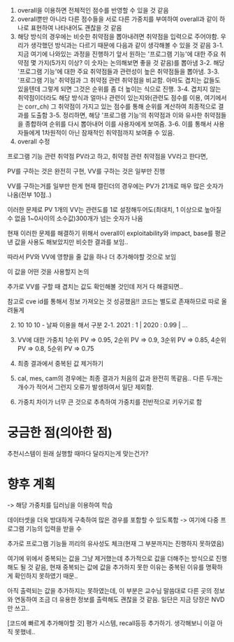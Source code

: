 1. overall을 이용하면 전체적인 점수를 반영할 수 있을 것 같음
2. overall뿐만 아니라 다른 점수들을 서로 다른 가중치를 부여하여 overall과 같이 하나로 표현하여 나타내어도 괜찮을 것 같음
3. 해당 방식의 경우에는 비슷한 취약점을 뽑아내려면 취약점을 입력으로 주어야함. 우리가 생각했던 방식과는 다르기 때문에 다음과 같이 생각해볼 수 있을 것 같음
3-1. 지금 여기에 나와있는 과정을 진행하기 앞서 원하는 '프로그램 기능'에 대한 주요 취약점 몇 가지(5가지 이상? 이 숫자는 논의해보면 좋을 것 같음)를 뽑아냄
3-2. 해당 '프로그램 기능'에 대한 주요 취약점들과 관련성이 높은 취약점들을 뽑아냄.
3-3. '프로그램 기능' 취약점과 그 취약점 관련 취약점을 비교함. 아마도 겹치는 값들도 있을텐데 그렇게 되면 그것은 순위를 좀 더 높이는 식으로 진행.
3-4. 겹치지 않는 취약점이더라도 해당 방식과 얼마나 관련이 있는지와(관련도 점수를 이용, 여기에서는 corr_ch) 그 취약점이 가지고 있는 점수를 통해 순위를 계산하여 최종적으로 결과를 도출함
3-5. 정리하면, 해당 '프로그램 기능'의 취약점과 이와 유사한 취약점들을 종합하여 순위를 다시 뽑아내어 이를 사용자에게 보여줌.
3-6. 이를 통해서 사용자들에게 1차원적이 아닌 잠재적인 취약점까지 보여줄 수 있음.
4. overall 수정


프로그램 기능 관련 취약점 PV라고 하고, 취약점 관련 취약점을 VV라고 한다면,

PV를 구하는 것은 완전히 구현, VV를 구하는 것은 일부만 진행

VV를 구하는거를 일부만 한게 현재 캘린더의 경우에는 PV가 21개로 매우 많은 숫자가 나옴(전부 10점..)

이러한 문제로 PV 1개의 VV는 관련도를 1로 설정해두어도(최대치, 1 이상으로 높아질 수 없음 1~0사이의 소수값)300개가 넘는 숫자가 나옴

현재 이러한 문제를 해결하기 위해서 overall이 exploitability와 impact, base를 평균낸 값을 사용도 해보았지만 비슷한 결과를 보임..

따라서 PV와 VV에 영향을 줄 값을 하나 더 추가해야할 것으로 보임

이 값을 어떤 것을 사용할지 논의

추가로 VV를 구할 때 겹치는 값도 확인해볼 것인데 저거 다 해결되면..

참고로 cve id를 통해서 정보 가져오는 것 성공했음!! 코드는 별도로 존재하므로 따로 올려둘게


2. 10 10 10 - 날짜 이용을 해서 구분
2-1. 2021 : 1 | 2020 : 0.99 | ...

3. VV에 대한 가중치 1순위 PV => 0.95, 2순위 PV => 0.9, 3순위 PV => 0.85, 4순위 PV => 0.8, 5순위 PV => 0.75

4. 최종 결과에서 중복된 값 제거하기

5. cal, mes, cam의 경우에는 최종 결과가 처음의 값과 완전히 똑같음.. 다른 두개는 개수가 적어서 그런지 오류가 발생하여서 일단 제외함.
6. 가중치 차이가 너무 큰 것으로 추측하여 가중치를 전반적으로 키우기로 함

# 궁금한 점(의아한 점)
추천시스템이 원래 실행할 때마다 달라지는게 맞는건가?

# 향후 계획 
-> 해당 가중치를 딥러닝을 이용하여 학습 

데이터셋을 더욱 방대하게 구축하여 많은 경우를 포함할 수 있도록함 -> 여기에 다중 프로그램 기능의 입력을 받을 수 

추가로 프로그램 기능들 끼리의 유사성도 체크(현재 그 부분까지는 진행하지 못하였음)

여기에 위에서 중복되는 값을 그냥 제거했는데 추가적으로 값을 더해주는 방식으로 진행해도 될 것 같음, 현재 중복되는 값에 값을 추가하지 못한 이유는 중복된 이유를 명확하게 확인하지 못하였기 때문..

아직 출력되는 값을 추가하지는 못하였는데, 이 부분은 교수님 말씀대로 다른 곳의 정보와 연동하여 조금 더 유용한 정보를 출력해도 괜찮을 것 같음. 일단은 지금 당장은 NVD만 쓰고..


[코드에 빠르게 추가해야할 것]
평가 시스템, recall등등 추가하기. 생각해보니 이걸 아직 못했네..
